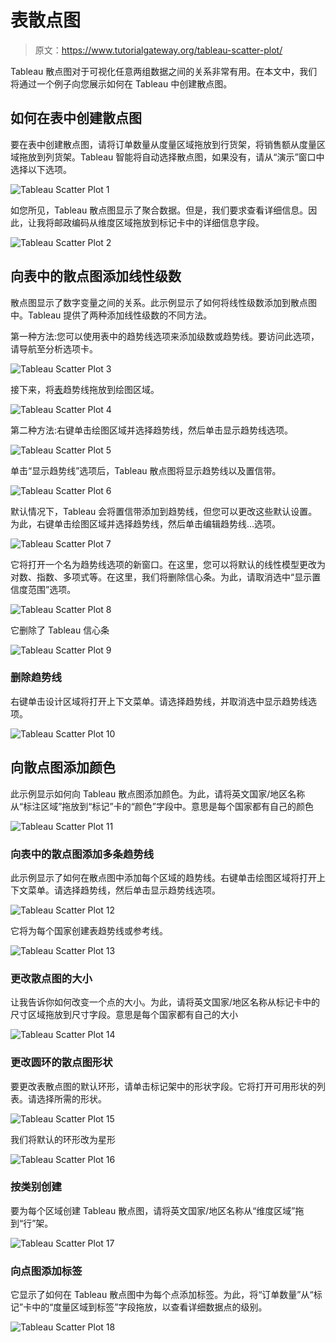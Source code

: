 # 表散点图

> 原文：<https://www.tutorialgateway.org/tableau-scatter-plot/>

Tableau 散点图对于可视化任意两组数据之间的关系非常有用。在本文中，我们将通过一个例子向您展示如何在 Tableau 中创建散点图。

## 如何在表中创建散点图

要在表中创建散点图，请将订单数量从度量区域拖放到行货架，将销售额从度量区域拖放到列货架。Tableau 智能将自动选择散点图，如果没有，请从“演示”窗口中选择以下选项。

![Tableau Scatter Plot 1](img/ec5424d095cb6fc0a9c8c4936324e2e6.png)

如您所见，Tableau 散点图显示了聚合数据。但是，我们要求查看详细信息。因此，让我将邮政编码从维度区域拖放到标记卡中的详细信息字段。

![Tableau Scatter Plot 2](img/9c36eca8e82c261c2343bc2ba97e492e.png)

## 向表中的散点图添加线性级数

散点图显示了数字变量之间的关系。此示例显示了如何将线性级数添加到散点图中。Tableau 提供了两种添加线性级数的不同方法。

第一种方法:您可以使用表中的趋势线选项来添加级数或趋势线。要访问此选项，请导航至分析选项卡。

![Tableau Scatter Plot 3](img/7a6b6d0647bca4d8b8f847f2ffa1619b.png)

接下来，将[表](https://www.tutorialgateway.org/tableau/)趋势线拖放到绘图区域。

![Tableau Scatter Plot 4](img/66c96119a79c6c8fbe28b2c6ea81ea74.png)

第二种方法:右键单击绘图区域并选择趋势线，然后单击显示趋势线选项。

![Tableau Scatter Plot 5](img/c9f32a76ae5159846ab913851b91fc0c.png)

单击“显示趋势线”选项后，Tableau 散点图将显示趋势线以及置信带。

![Tableau Scatter Plot 6](img/ff0bae7cc8ab77274a332b498f10f6ca.png)

默认情况下，Tableau 会将置信带添加到趋势线，但您可以更改这些默认设置。为此，右键单击绘图区域并选择趋势线，然后单击编辑趋势线…选项。

![Tableau Scatter Plot 7](img/baaab5bfc271f1fee8810d80c438701a.png)

它将打开一个名为趋势线选项的新窗口。在这里，您可以将默认的线性模型更改为对数、指数、多项式等。在这里，我们将删除信心条。为此，请取消选中“显示置信度范围”选项。

![Tableau Scatter Plot 8](img/7a99bc2bcb36192529f96a72dc3f3a24.png)

它删除了 Tableau 信心条

![Tableau Scatter Plot 9](img/eb57cd5be2b664fe78bed958ac697a49.png)

### 删除趋势线

右键单击设计区域将打开上下文菜单。请选择趋势线，并取消选中显示趋势线选项。

![Tableau Scatter Plot 10](img/bc244b6463a242cc45a1aa609edbc3df.png)

## 向散点图添加颜色

此示例显示如何向 Tableau 散点图添加颜色。为此，请将英文国家/地区名称从“标注区域”拖放到“标记”卡的“颜色”字段中。意思是每个国家都有自己的颜色

![Tableau Scatter Plot 11](img/3baec2ae564a0b831203a1156eb3b433.png)

### 向表中的散点图添加多条趋势线

此示例显示了如何在散点图中添加每个区域的趋势线。右键单击绘图区域将打开上下文菜单。请选择趋势线，然后单击显示趋势线选项。

![Tableau Scatter Plot 12](img/58c695d83bfdd53248229aea2f87eb52.png)

它将为每个国家创建表趋势线或参考线。

![Tableau Scatter Plot 13](img/adac10d7c5d063cdd1c77488fad8cdda.png)

### 更改散点图的大小

让我告诉你如何改变一个点的大小。为此，请将英文国家/地区名称从标记卡中的尺寸区域拖放到尺寸字段。意思是每个国家都有自己的大小

![Tableau Scatter Plot 14](img/79133da4f49fb4a73acd1b5580eb273f.png)

### 更改圆环的散点图形状

要更改表散点图的默认环形，请单击标记架中的形状字段。它将打开可用形状的列表。请选择所需的形状。

![Tableau Scatter Plot 15](img/1a27b916dc9ee7d41e931b69483aeb4b.png)

我们将默认的环形改为星形

![Tableau Scatter Plot 16](img/302247793ddd7f104e230cb943344c25.png)

### 按类别创建

要为每个区域创建 Tableau 散点图，请将英文国家/地区名称从“维度区域”拖到“行”架。

![Tableau Scatter Plot 17](img/d0b2993fe7d1cf6ebf46ea6e4d6081e9.png)

### 向点图添加标签

它显示了如何在 Tableau 散点图中为每个点添加标签。为此，将“订单数量”从“标记”卡中的“度量区域到标签”字段拖放，以查看详细数据点的级别。

![Tableau Scatter Plot 18](img/59d8071b39be50ecd70004354b99296c.png)